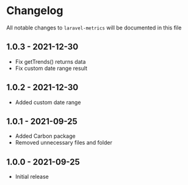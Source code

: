 # Changelog

All notable changes to `laravel-metrics` will be documented in this file

## 1.0.3 - 2021-12-30

- Fix getTrends() returns data
- Fix custom date range result

## 1.0.2 - 2021-12-30

- Added custom date range

## 1.0.1 - 2021-09-25

- Added Carbon package
- Removed unnecessary files and folder

## 1.0.0 - 2021-09-25

- Initial release

